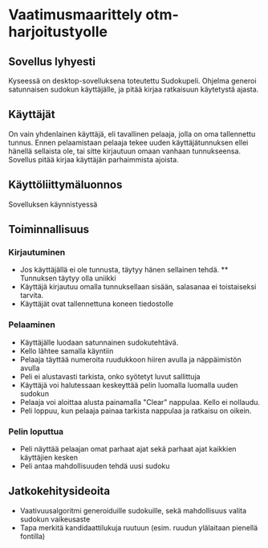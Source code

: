 # Vaatimusmaarittely otm-harjoitustyolle
## Sovellus lyhyesti

Kyseessä on desktop-sovelluksena toteutettu Sudokupeli. Ohjelma generoi satunnaisen sudokun käyttäjälle, ja pitää kirjaa ratkaisuun käytetystä ajasta. 

## Käyttäjät
On vain yhdenlainen käyttäjä, eli tavallinen pelaaja, jolla on oma tallennettu tunnus. Ennen pelaamistaan pelaaja tekee uuden käyttäjätunnuksen ellei hänellä sellaista ole, tai sitte kirjautuun omaan vanhaan tunnukseensa. Sovellus pitää kirjaa käyttäjän parhaimmista ajoista.

## Käyttöliittymäluonnos
Sovelluksen käynnistyessä


## Toiminnallisuus
### Kirjautuminen
* Jos käyttäjällä ei ole tunnusta, täytyy hänen sellainen tehdä.
** Tunnuksen täytyy olla uniikki
* Käyttäjä kirjautuu omalla tunnuksellaan sisään, salasanaa ei toistaiseksi tarvita.
* Käyttäjät ovat tallennettuna koneen tiedostolle
### Pelaaminen
* Käyttäjälle luodaan satunnainen sudokutehtävä.
* Kello lähtee samalla käyntiin
* Pelaaja täyttää numeroita ruudukkoon hiiren avulla ja näppäimistön avulla
* Peli ei alustavasti tarkista, onko syötetyt luvut sallittuja
* Käyttäjä voi halutessaan keskeyttää pelin luomalla luomalla uuden sudokun
* Pelaaja voi aloittaa alusta painamalla "Clear" nappulaa. Kello ei nollaudu.
* Peli loppuu, kun pelaaja painaa tarkista nappulaa ja ratkaisu on oikein.

### Pelin loputtua
* Peli näyttää pelaajan omat parhaat ajat sekä parhaat ajat kaikkien käyttäjien kesken
* Peli antaa mahdollisuuden tehdä uusi sudoku

## Jatkokehitysideoita
* Vaativuusalgoritmi generoiduille sudokuille, sekä mahdollisuus valita sudokun vaikeusaste
* Tapa merkitä kandidaattilukuja ruutuun (esim. ruudun ylälaitaan pienellä fontilla)
